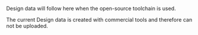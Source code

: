 Design data will follow here when the open-source toolchain is used.

The current Design data is created with commercial tools and therefore can not be uploaded.
